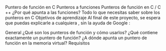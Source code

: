 Puntero de función en C
Punteros a funciones
Punteros de función en C / C ++
¿Por qué apunta a las funciones?
Todo lo que necesitas saber sobre los punteros en C
Objetivos de aprendizaje
Al final de este proyecto, se espera que puedas explicarle a cualquiera , sin la ayuda de Google :

General
¿Qué son los punteros de función y cómo usarlos?
¿Qué contiene exactamente un puntero de función?
¿A dónde apunta un puntero de función en la memoria virtual?
Requisitos